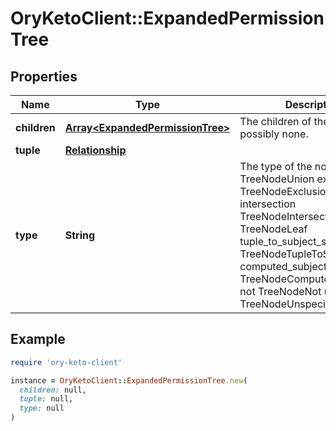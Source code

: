 # OryKetoClient::ExpandedPermissionTree

## Properties

| Name | Type | Description | Notes |
| ---- | ---- | ----------- | ----- |
| **children** | [**Array&lt;ExpandedPermissionTree&gt;**](ExpandedPermissionTree.md) | The children of the node, possibly none. | [optional] |
| **tuple** | [**Relationship**](Relationship.md) |  | [optional] |
| **type** | **String** | The type of the node. union TreeNodeUnion exclusion TreeNodeExclusion intersection TreeNodeIntersection leaf TreeNodeLeaf tuple_to_subject_set TreeNodeTupleToSubjectSet computed_subject_set TreeNodeComputedSubjectSet not TreeNodeNot unspecified TreeNodeUnspecified |  |

## Example

```ruby
require 'ory-keto-client'

instance = OryKetoClient::ExpandedPermissionTree.new(
  children: null,
  tuple: null,
  type: null
)
```

